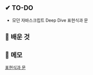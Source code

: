 ## ✔ TO-DO

- 모던 자바스크립트 Deep Dive 표현식과 문

## 💾 배운 것

## 📝 메모

[표현식과 문](https://github.com/lhk3337/Modern_Javascript_DeepDive/tree/master/CH05)

